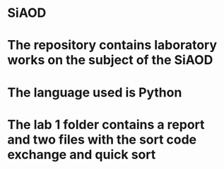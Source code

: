 # SiAOD
# The repository contains laboratory works on the subject of the SiAOD
# The language used is Python
# The lab 1 folder contains a report and two files with the sort code exchange and quick sort
